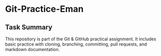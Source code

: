 # Git-Practice-Eman
## Task Summary
This repository is part of the Git & GitHub practical assignment.
It includes basic practice with cloning, branching, committing,
pull requests, and markdown documentation.
